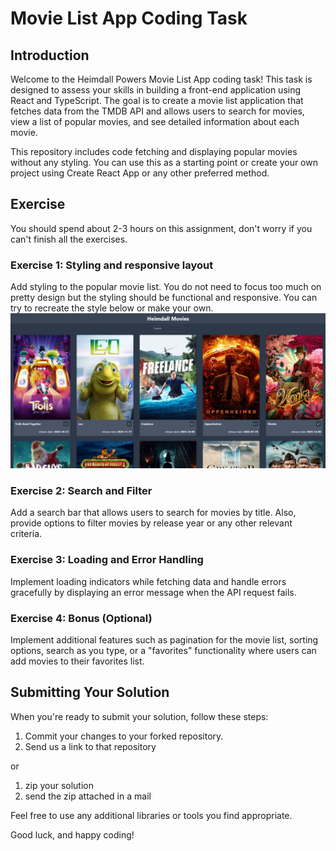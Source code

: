# Movie List App Coding Task

## Introduction

Welcome to the Heimdall Powers Movie List App coding task! This task is designed to assess your skills in building a front-end application using React and TypeScript. The goal is to create a movie list application that fetches data from the TMDB API and allows users to search for movies, view a list of popular movies, and see detailed information about each movie.

This repository includes code fetching and displaying popular movies without any styling. You can use this as a starting point or create your own project using Create React App or any other preferred method.

## Exercise

You should spend about 2-3 hours on this assignment, don't worry if you can't finish all the exercises.

### Exercise 1: Styling and responsive layout

Add styling to the popular movie list. You do not need to focus too much on pretty design but the styling should be functional and responsive.
You can try to recreate the style below or make your own.
![Heimdall_movies](./src/assets/heimdall_movies.png)

### Exercise 2: Search and Filter

Add a search bar that allows users to search for movies by title. Also, provide options to filter movies by release year or any other relevant criteria.

### Exercise 3: Loading and Error Handling

Implement loading indicators while fetching data and handle errors gracefully by displaying an error message when the API request fails.

### Exercise 4: Bonus (Optional)

Implement additional features such as pagination for the movie list, sorting options, search as you type, or a "favorites" functionality where users can add movies to their favorites list.

## Submitting Your Solution

When you're ready to submit your solution, follow these steps:

1. Commit your changes to your forked repository.
2. Send us a link to that repository

or

1. zip your solution
2. send the zip attached in a mail

Feel free to use any additional libraries or tools you find appropriate.

Good luck, and happy coding!
